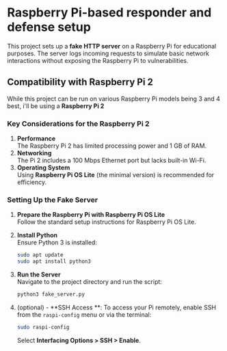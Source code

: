 # Raspberry Pi-based responder and defense setup

This project sets up a **fake HTTP server** on a Raspberry Pi for educational purposes. The server logs incoming requests to simulate basic network interactions without exposing the Raspberry Pi to vulnerabilities.

## Compatibility with Raspberry Pi 2

While this project can be run on various Raspberry Pi models being 3 and 4 best, i'll be using a **Raspberry Pi 2**

### Key Considerations for the Raspberry Pi 2

1. **Performance**  
   The Raspberry Pi 2 has limited processing power and 1 GB of RAM.
2. **Networking**  
   The Pi 2 includes a 100 Mbps Ethernet port but lacks built-in Wi-Fi.
3. **Operating System**  
   Using **Raspberry Pi OS Lite** (the minimal version) is recommended for efficiency.

### Setting Up the Fake Server

1. **Prepare the Raspberry Pi with Raspberry Pi OS Lite**  
   Follow the standard setup instructions for Raspberry Pi OS Lite.

2. **Install Python**  
   Ensure Python 3 is installed:
   ```bash
   sudo apt update
   sudo apt install python3
   ```

3. **Run the Server**  
   Navigate to the project directory and run the script:
   ```bash
   python3 fake_server.py
   ```

4. (optional) - **SSH Access **: To access your Pi remotely, enable SSH from the `raspi-config` menu or via the terminal:
     ```bash
     sudo raspi-config
     ```
     Select **Interfacing Options > SSH > Enable**.
